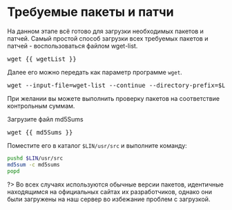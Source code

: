 # Требуемые пакеты и патчи

На данном этапе всё готово для загрузки необходимых пакетов и патчей.
Самый простой способ загрузки всех требуемых пакетов и патчей - воспользоваться файлом <a :href="wgetList">wget-list</a>.

<pre>
wget {{ wgetList }}
</pre>

Далее его можно передать как параметр программе `wget`.

<pre>
wget --input-file=wget-list --continue --directory-prefix=$LIN/usr/src
</pre>

При желании вы можете выполнить проверку пакетов на соответствие контрольным суммам.

Загрузите файл <a :href="md5Sums">md5Sums</a>

<pre>
wget {{ md5Sums }}
</pre>

Поместите его в каталог `$LIN/usr/src` и выполните команду:

```bash
pushd $LIN/usr/src
md5sum -c md5sums
popd
```

<script>
		new Vue({
		el: '#main',
		data: {
		wgetList: wgetList,
		md5Sums: md5Sums },
  })
</script>

?> Во всех случаях используются обычные версии пакетов, идентичные находящимся на официальных сайтах их разработчиков, однако они были загружены на наш сервер во избежание проблем с загрузкой.
